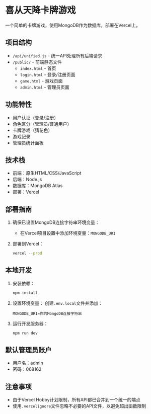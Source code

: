 # 喜从天降卡牌游戏

一个简单的卡牌游戏，使用MongoDB作为数据库，部署在Vercel上。

## 项目结构

- `/api/unified.js` - 统一API处理所有后端请求
- `/public/` - 前端静态文件
  - `index.html` - 首页
  - `login.html` - 登录/注册页面
  - `game.html` - 游戏页面
  - `admin.html` - 管理员页面

## 功能特性

- 用户认证（登录/注册）
- 角色区分（管理员/普通用户）
- 卡牌游戏（猜花色）
- 游戏记录
- 管理员统计面板

## 技术栈

- 前端：原生HTML/CSS/JavaScript
- 后端：Node.js
- 数据库：MongoDB Atlas
- 部署：Vercel

## 部署指南

1. 确保已设置MongoDB连接字符串环境变量：
   - 在Vercel项目设置中添加环境变量：`MONGODB_URI`

2. 部署到Vercel：
   ```bash
   vercel --prod
   ```

## 本地开发

1. 安装依赖：
   ```bash
   npm install
   ```

2. 设置环境变量：
   创建`.env.local`文件并添加：
   ```
   MONGODB_URI=你的MongoDB连接字符串
   ```

3. 运行开发服务器：
   ```bash
   npm run dev
   ```

## 默认管理员账户

- 用户名：admin
- 密码：068162

## 注意事项

- 由于Vercel Hobby计划限制，所有API都已合并到一个统一的端点
- 使用`.vercelignore`文件忽略不必要的API文件，以避免超出函数限制